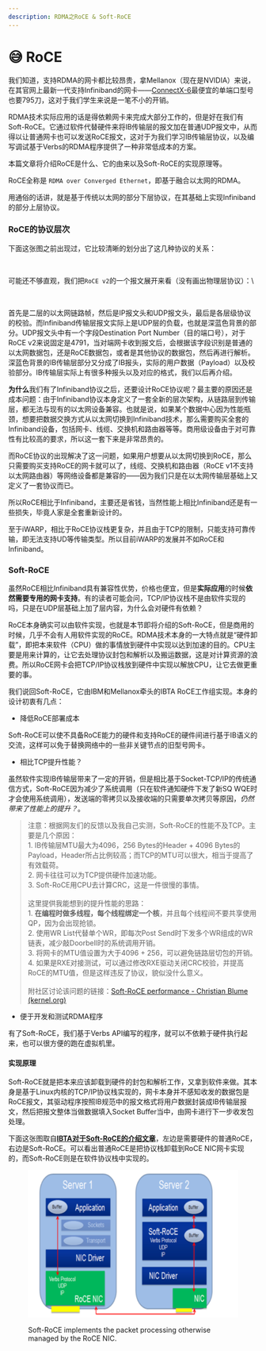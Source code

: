 ```yaml
---
description: RDMA之RoCE & Soft-RoCE
---
```


# 😅 RoCE

我们知道，支持RDMA的网卡都比较昂贵，拿Mellanox（现在是NVIDIA）来说，在其官网上最新一代支持Infiniband的网卡——[ConnectX-6](https://link.zhihu.com/?target=https%3A//store.mellanox.com/categories/infiniband/infiniband-vpi-adapters/connectx-6-vpi.html%23)最便宜的单端口型号也要795刀，这对于我们学生来说是一笔不小的开销。

RDMA技术实际应用的话是得依赖网卡来完成大部分工作的，但是好在我们有Soft-RoCE。它通过软件代替硬件来将IB传输层的报文加在普通UDP报文中，从而得以让普通网卡也可以发送RoCE报文，这对于为我们学习IB传输层协议，以及编写调试基于Verbs的RDMA程序提供了一种非常低成本的方案。

本篇文章将介绍RoCE是什么、它的由来以及Soft-RoCE的实现原理等。

RoCE全称是 `RDMA over Converged Ethernet`，即基于融合以太网的RDMA。

用通俗的话讲，就是基于传统以太网的部分下层协议，在其基础上实现Infiniband的部分上层协议。

### RoCE的协议层次 <a href="#h_361740115_1" id="h_361740115_1"></a>

下面这张图之前出现过，它比较清晰的划分出了这几种协议的关系：

<figure><img src="https://pic2.zhimg.com/v2-106078a152d4926ac8234022bd629c79_b.jpg" alt=""><figcaption></figcaption></figure>

可能还不够直观，我们把`RoCE v2`的一个报文展开来看（没有画出物理层协议）：\


<figure><img src="https://pic1.zhimg.com/v2-17e04efb14c550ad0be456b7b71209b4_b.jpg" alt=""><figcaption></figcaption></figure>

首先是二层的以太网链路帧，然后是IP报文头和UDP报文头，最后是各层级协议的校验。而Infiniband传输层报文实际上是UDP层的负载，也就是深蓝色背景的部分。UDP报文头中有一个字段Destination Port Number（目的端口号），对于RoCE v2来说固定是4791，当对端网卡收到报文后，会根据该字段识别是普通的以太网数据包，还是RoCE数据包，或者是其他协议的数据包，然后再进行解析。深蓝色背景的IB传输层部分又分成了IB报头，实际的用户数据（Payload）以及校验部分。IB传输层实际上有很多种报头以及对应的格式，我们以后再介绍。

**为什么**我们有了Infiniband协议之后，还要设计RoCE协议呢？最主要的原因还是成本问题：由于Infiniband协议本身定义了一套全新的层次架构，从链路层到传输层，都无法与现有的以太网设备兼容。也就是说，如果某个数据中心因为性能瓶颈，想要把数据交换方式从以太网切换到Infiniband技术，那么需要购买全套的Infiniband设备，包括网卡、线缆、交换机和路由器等等。商用级设备由于对可靠性有比较高的要求，所以这一套下来是非常昂贵的。

而RoCE协议的出现解决了这一问题，如果用户想要从以太网切换到RoCE，那么只需要购买支持RoCE的网卡就可以了，线缆、交换机和路由器（RoCE v1不支持以太网路由器）等网络设备都是兼容的——因为我们只是在以太网传输层基础上又定义了一套协议而已。

所以RoCE相比于Infiniband，主要还是省钱，当然性能上相比Infiniband还是有一些损失，毕竟人家是全套重新设计的。

至于iWARP，相比于RoCE协议栈更复杂，并且由于TCP的限制，只能支持可靠传输，即无法支持UD等传输类型。所以目前iWARP的发展并不如RoCE和Infiniband。

### Soft-RoCE <a href="#h_361740115_3" id="h_361740115_3"></a>

虽然RoCE相比Infiniband具有兼容性优势，价格也便宜，但是**实际应用**的时候**依然需要专用的网卡支持**。有的读者可能会问，TCP/IP协议栈不是由软件实现的吗，只是在UDP层基础上加了层内容，为什么会对硬件有依赖？

RoCE本身确实可以由软件实现，也就是本节即将介绍的Soft-RoCE，但是商用的时候，几乎不会有人用软件实现的RoCE。RDMA技术本身的一大特点就是“硬件卸载”，即把本来软件（CPU）做的事情放到硬件中实现以达到加速的目的。CPU主要是用来计算的，让它去处理协议封包和解析以及搬运数据，这是对计算资源的浪费。所以RoCE网卡会把TCP/IP协议栈放到硬件中实现以解放CPU，让它去做更重要的事。

我们说回Soft-RoCE，它由IBM和Mellanox牵头的IBTA RoCE工作组实现。本身的设计初衷有几点：

* 降低RoCE部署成本

Soft-RoCE可以使不具备RoCE能力的硬件和支持RoCE的硬件间进行基于IB语义的交流，这样可以免于替换网络中的一些非关键节点的旧型号网卡。

* 相比TCP提升性能？

虽然软件实现IB传输层带来了一定的开销，但是相比基于Socket-TCP/IP的传统通信方式，Soft-RoCE因为减少了系统调用（只在软件通知硬件下发了新SQ WQE时才会使用系统调用），发送端的零拷贝以及接收端的只需要单次拷贝等原因，_仍然带来了性能上的提升？_。

> 注意：根据网友们的反馈以及我自己实测，Soft-RoCE的性能不及TCP。主要是几个原因：\
> 1\. IB传输层MTU最大为4096，256 Bytes的Header + 4096 Bytes的Payload，Header所占比例较高；而TCP的MTU可以很大，相当于提高了有效载荷。\
> 2\. 网卡往往可以为TCP提供硬件加速功能。\
> 3\. Soft-RoCE用CPU去计算CRC，这是一件很慢的事情。\
> \
> 这里提供我能想到的提升性能的思路：\
> 1\. **在编程时做多线程，每个线程绑定一个核**，并且每个线程间不要共享使用QP，因为会出现抢锁。\
> 2\. 使用WR List代替单个WR，即每次Post Send时下发多个WR组成的WR链表，减少敲Doorbell时的系统调用开销。\
> 3\. 将网卡的MTU值设置为大于4096 + 256，可以避免链路层切包的开销。\
> 4\. 如果是RXE对接测试，可以通过修改RXE驱动关闭CRC校验，并提高RoCE的MTU值，但是这样违反了协议，貌似没什么意义。\
> \
> 附社区讨论该问题的链接：[Soft-RoCE performance - Christian Blume (kernel.org)](https://link.zhihu.com/?target=https%3A//lore.kernel.org/linux-rdma/CAGP7Hd6PAYcX\_gMMh8jbpezeSSWQxqDrYwxEq1N-zjgT7563%2Bg%40mail.gmail.com/)

* 便于开发和测试RDMA程序

有了Soft-RoCE，我们基于Verbs API编写的程序，就可以不依赖于硬件执行起来，也可以很方便的跑在虚拟机里。

#### 实现原理 <a href="#h_361740115_4" id="h_361740115_4"></a>

Soft-RoCE就是把本来应该卸载到硬件的封包和解析工作，又拿到软件来做。其本身是基于Linux内核的TCP/IP协议栈实现的，网卡本身并不感知收发的数据包是RoCE报文，其驱动程序按照IB规范中的报文格式将用户数据封装成IB传输层报文，然后把报文整体当做数据填入Socket Buffer当中，由网卡进行下一步收发包处理。

下面这张图取自[**IBTA对于Soft-RoCE的介绍文章**](https://www.roceinitiative.org/wp-content/uploads/2016/11/SoftRoCE\_Paper\_FINAL.pdf)，左边是需要硬件的普通RoCE，右边是Soft-RoCE。可以看出普通RoCE是把协议栈卸载到RoCE NIC网卡实现的，而Soft-RoCE则是在软件协议栈中实现的。

<figure><img src="../../.gitbook/assets/image.png" alt=""><figcaption><p>Soft-RoCE implements the packet processing otherwise managed by the RoCE NIC.</p></figcaption></figure>

